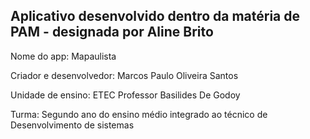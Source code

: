 <h2>Aplicativo desenvolvido dentro da matéria de PAM - designada por Aline Brito</h2>

Nome do app: Mapaulista

Criador e desenvolvedor: Marcos Paulo Oliveira Santos

Unidade de ensino: ETEC Professor Basilides De Godoy

Turma: Segundo ano do ensino médio integrado ao técnico de Desenvolvimento de sistemas
